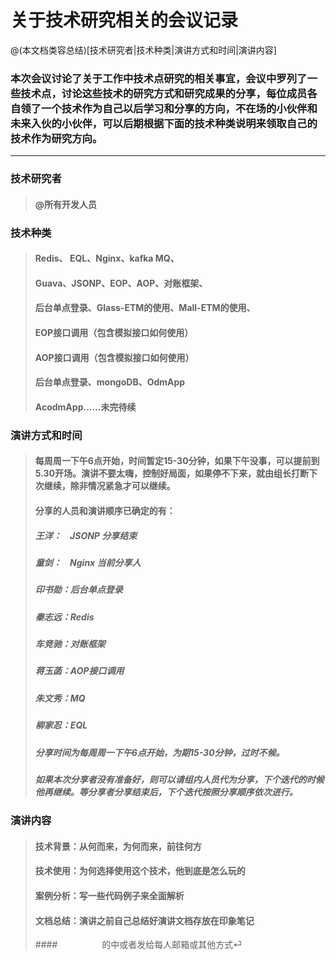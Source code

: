 # 关于技术研究相关的会议记录

@(本文档类容总结)[技术研究者|技术种类|演讲方式和时间|演讲内容]

###  本次会议讨论了关于工作中技术点研究的相关事宜，会议中罗列了一些技术点，讨论这些技术的研究方式和研究成果的分享，每位成员各自领了一个技术作为自己以后学习和分享的方向，不在场的小伙伴和未来入伙的小伙伴，可以后期根据下面的技术种类说明来领取自己的技术作为研究方向。

 -------------------

### 技术研究者

> #### @所有开发人员

### 技术种类

> ####  Redis、 EQL、Nginx、kafka MQ、
> ####  Guava、JSONP、EOP、AOP、对账框架、
> #### 后台单点登录、Glass-ETM的使用、Mall-ETM的使用、
> #### EOP接口调用（包含模拟接口如何使用）
> #### AOP接口调用（包含模拟接口如何使用）
> #### 后台单点登录、mongoDB、OdmApp
> #### AcodmApp......未完待续

### 演讲方式和时间
> #### 每周周一下午6点开始，时间暂定15-30分钟，如果下午没事，可以提前到5.30开场。演讲不要太嗨，控制好局面，如果停不下来，就由组长打断下次继续，除非情况紧急才可以继续。
> #### 分享的人员和演讲顺序已确定的有：
> ##### 王洋：&nbsp;&nbsp;&nbsp; JSONP **分享结束**
> ##### 童剑：&nbsp;&nbsp;&nbsp;&nbsp;Nginx **当前分享人**
> ##### 印书勋：后台单点登录
> ##### 秦志远：Redis
> ##### 车竞驰：对账框架
> ##### 蒋玉菡：AOP接口调用
> ##### 朱文秀：MQ
> ##### 柳家忍：EQL
> ##### 分享时间为每周周一下午6点开始，为期15-30分钟，过时不候。
> ##### 如果本次分享者没有准备好，则可以请组内人员代为分享，下个迭代的时候他再继续。等分享者分享结束后，下个迭代按照分享顺序依次进行。

### 演讲内容
> #### 技术背景：从何而来，为何而来，前往何方
> #### 技术使用：为何选择使用这个技术，他到底是怎么玩的
> #### 案例分析：写一些代码例子来全面解析
> #### 文档总结：演讲之前自己总结好演讲文档存放在印象笔记
> ####&nbsp;&nbsp;&nbsp;&nbsp;&nbsp;&nbsp;&nbsp;&nbsp;&nbsp;&nbsp;&nbsp;&nbsp;&nbsp;&nbsp;&nbsp;&nbsp;&nbsp;&nbsp;的中或者发给每人邮箱或其他方式⏎     
